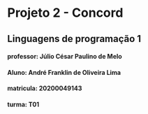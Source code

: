# Projeto 2 - Concord
## Linguagens de programação 1

#### professor: Júlio César Paulino de Melo
#### Aluno: André Franklin de Oliveira Lima
#### matricula: 20200049143
#### turma: T01
